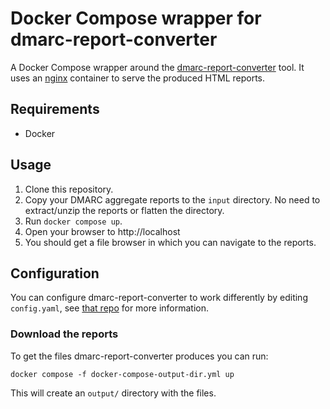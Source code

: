 # Docker Compose wrapper for dmarc-report-converter

A Docker Compose wrapper around the
[dmarc-report-converter](https://github.com/tierpod/dmarc-report-converter)
tool. It uses an [nginx](https://nginx.org/) container to serve the produced
HTML reports.

## Requirements

- Docker

## Usage

1. Clone this repository.
2. Copy your DMARC aggregate reports to the `input` directory. No need to
   extract/unzip the reports or flatten the directory.
3. Run `docker compose up`.
4. Open your browser to http://localhost
5. You should get a file browser in which you can navigate to the reports.

## Configuration

You can configure dmarc-report-converter to work differently by editing
`config.yaml`, see [that
repo](https://github.com/tierpod/dmarc-report-converter) for more information.

### Download the reports

To get the files dmarc-report-converter produces you can run:
```shell
docker compose -f docker-compose-output-dir.yml up
```

This will create an `output/` directory with the files.

